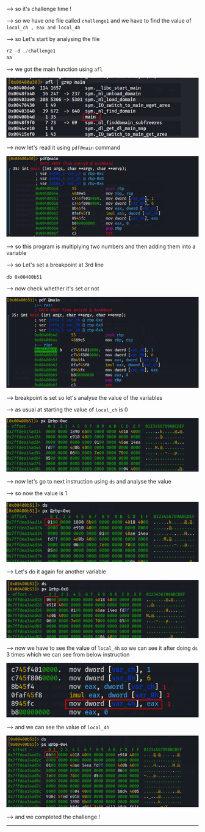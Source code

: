 --> so it's challenge time !

--> so we have one file called `challenge1` and we have to find the value of `local_ch , eax and local_4h`

--> so Let's start by analysing the file 

```c
r2 -d ./challenge1
aa
```

--> we got the main function using `afl` 

![Pasted image 20210813150132.png](https://github.com/shivam1317/Advent-of-cyber-2019-writeup/blob/main/Advent-of-cyber-2019/Day-21/attachments/Pasted%20image%2020210813150132.png)

--> now let's read it using `pdf@main` command 

![Pasted image 20210813150253.png](https://github.com/shivam1317/Advent-of-cyber-2019-writeup/blob/main/Advent-of-cyber-2019/Day-21/attachments/Pasted%20image%2020210813150253.png)

--> so this program is multiplying two numbers and then adding them into a variable 

--> so Let's set a breakpoint at 3rd line 

`db 0x00400b51`

--> now check whether it's set or not 

![Pasted image 20210813150420.png](https://github.com/shivam1317/Advent-of-cyber-2019-writeup/blob/main/Advent-of-cyber-2019/Day-21/attachments/Pasted%20image%2020210813150420.png)

--> breakpoint is set so let's analyse the value of the variables

--> as usual at starting the value of `local_ch` is 0

![Pasted image 20210813150527.png](https://github.com/shivam1317/Advent-of-cyber-2019-writeup/blob/main/Advent-of-cyber-2019/Day-21/attachments/Pasted%20image%2020210813150527.png)

--> now let's go to next instruction using `ds` and analyse the value 

--> so now the value is 1

![Pasted image 20210813150626.png](https://github.com/shivam1317/Advent-of-cyber-2019-writeup/blob/main/Advent-of-cyber-2019/Day-21/attachments/Pasted%20image%2020210813150626.png)

--> Let's do it again for another variable 

![Pasted image 20210813150659.png](https://github.com/shivam1317/Advent-of-cyber-2019-writeup/blob/main/Advent-of-cyber-2019/Day-21/attachments/Pasted%20image%2020210813150659.png)

--> now we have to see the value of `local_4h` so we can see it after doing `ds` 3 times which we can see from below instruction 

![Pasted image 20210813150916.png](https://github.com/shivam1317/Advent-of-cyber-2019-writeup/blob/main/Advent-of-cyber-2019/Day-21/attachments/Pasted%20image%2020210813150916.png)

--> and we can see the value of `local_4h` 

![Pasted image 20210813151005.png](https://github.com/shivam1317/Advent-of-cyber-2019-writeup/blob/main/Advent-of-cyber-2019/Day-21/attachments/Pasted%20image%2020210813151005.png)

--> and we completed the challenge !

------
